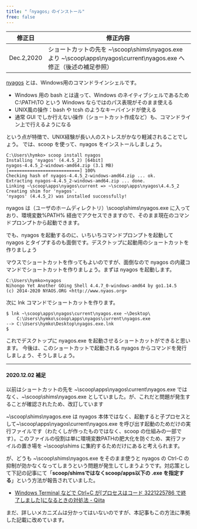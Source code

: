 ```yaml
---
title: "「nyagos」のインストール"
free: false
---
```


| 修正日 | 修正内容
|--------|-------
| Dec.2,2020 | ショートカットの先を ~\scoop\shims\nyagos.exe より ~\scoop\apps\nyagos\current\nyagos.exe へ修正（後述の補足参照）

[nyagos](https://github.com/zetamatta/nyagos) とは、Windows用のコマンドラインシェルです。

- Windows 用の bash とは違って、Windows のネイティブシェルであるため C:\PATH\TO という Windows ならではのパス表現がそのまま使える
- UNIX風の操作：bash や tcsh のようなキーバインドが使える
- 通常 GUI でしか行えない操作（ショートカット作成など）も、コマンドライン上で行えるようになる

という点が特徴で、UNIX経験が長い人のストレスがかなり軽減されることでしょう。
では、scoop を使って、nyagos をインストールしましょう。

```
C:\Users\hymko> scoop install nyagos
Installing 'nyagos' (4.4.5_2) [64bit]
nyagos-4.4.5_2-windows-amd64.zip (3.1 MB) [===========================] 100%
Checking hash of nyagos-4.4.5_2-windows-amd64.zip ... ok.
Extracting nyagos-4.4.5_2-windows-amd64.zip ... done.
Linking ~\scoop\apps\nyagos\current => ~\scoop\apps\nyagos\4.4.5_2
Creating shim for 'nyagos'.
'nyagos' (4.4.5_2) was installed successfully!
```

nyagos は（ユーザのホームディレクトリ）\scoop\shims\nyagos.exe に入っており、環境変数%PATH% 経由でアクセスできますので、そのまま現在のコマンドプロンプトから起動できます。

でも、nyagos を起動するのに、いちいちコマンドプロンプトを起動して nyagos とタイプするのも面倒です。デスクトップに起動用のショートカットを作りましょう

マウスでショートカットを作ってもよいのですが、面倒なので nyagos の内蔵コマンドでショートカットを作りましょう。まずは nyagos を起動します。
```
C:\Users\hymko>nyagos
Nihongo Yet Another GOing Shell 4.4.7_0-windows-amd64 by go1.14.5
(c) 2014-2020 NYAOS.ORG <http://www.nyaos.org>
```

次に lnk コマンドでショートカットを作ります。

```
$ lnk ~\scoop\apps\nyagos\current\nyagos.exe ~\Desktop\
    C:\Users\hymko\scoop\apps\nyagos\current\nyagos.exe
--> C:\Users\hymko\Desktop\nyagos.exe.lnk
$
```

これでデスクトップに nyagos.exe を起動させるショートカットができると思います。
今後は、このショートカットで起動される nyagos からコマンドを発行しましょう、そうしましょう。

----

#### 2020.12.02 補足

以前はショートカットの先を ~\scoop\apps\nyagos\current\nyagos.exe ではなく、~\scoop\shims\nyagos.exe としていました。が、これだと問題が発生することが確認されたため、改訂しています

~\scoop\shims\nyagos.exe は nyagos 本体ではなく、起動すると子プロセスとして~\scoop\apps\nyagos\current\nyagos.exe を呼び出す起動のためだけの実行ファイルです（わたくしが作ったものではなく、scoop の仕組みの一部です）。このファイルの役割は単に環境変数PATHの肥大化を防ぐため、実行ファイルの置き場を ~\scoop\shims に集約するためだけにあると考えられます。

が、どうも ~\scoop\shims\nyagos.exe をそのまま使うと nyagos の Ctrl-C の抑制が効かなくなってしまうという問題が発生してしまうようです。対応策として下記の記事にて「**scoop/shimsではなくscoop/apps以下の .exe を指定する**」という方法が報告されていました。

- [Windows Terminal などで Ctrl+C が[プロセスはコード 3221225786 で終了しました]になるときの対処法 - Qiita](https://qiita.com/mkizka/items/5d77efb1c801a8d06fa2)

まだ、詳しいメカニズムは分かってはいないのですが、本記事もこの方法に準拠した記載に改めています。
